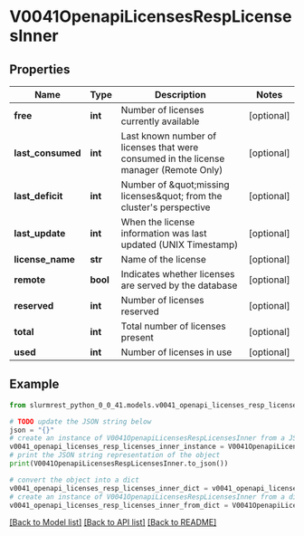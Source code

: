 # V0041OpenapiLicensesRespLicensesInner


## Properties

Name | Type | Description | Notes
------------ | ------------- | ------------- | -------------
**free** | **int** | Number of licenses currently available | [optional] 
**last_consumed** | **int** | Last known number of licenses that were consumed in the license manager (Remote Only) | [optional] 
**last_deficit** | **int** | Number of \&quot;missing licenses\&quot; from the cluster&#39;s perspective | [optional] 
**last_update** | **int** | When the license information was last updated (UNIX Timestamp) | [optional] 
**license_name** | **str** | Name of the license | [optional] 
**remote** | **bool** | Indicates whether licenses are served by the database | [optional] 
**reserved** | **int** | Number of licenses reserved | [optional] 
**total** | **int** | Total number of licenses present | [optional] 
**used** | **int** | Number of licenses in use | [optional] 

## Example

```python
from slurmrest_python_0_0_41.models.v0041_openapi_licenses_resp_licenses_inner import V0041OpenapiLicensesRespLicensesInner

# TODO update the JSON string below
json = "{}"
# create an instance of V0041OpenapiLicensesRespLicensesInner from a JSON string
v0041_openapi_licenses_resp_licenses_inner_instance = V0041OpenapiLicensesRespLicensesInner.from_json(json)
# print the JSON string representation of the object
print(V0041OpenapiLicensesRespLicensesInner.to_json())

# convert the object into a dict
v0041_openapi_licenses_resp_licenses_inner_dict = v0041_openapi_licenses_resp_licenses_inner_instance.to_dict()
# create an instance of V0041OpenapiLicensesRespLicensesInner from a dict
v0041_openapi_licenses_resp_licenses_inner_from_dict = V0041OpenapiLicensesRespLicensesInner.from_dict(v0041_openapi_licenses_resp_licenses_inner_dict)
```
[[Back to Model list]](../README.md#documentation-for-models) [[Back to API list]](../README.md#documentation-for-api-endpoints) [[Back to README]](../README.md)


